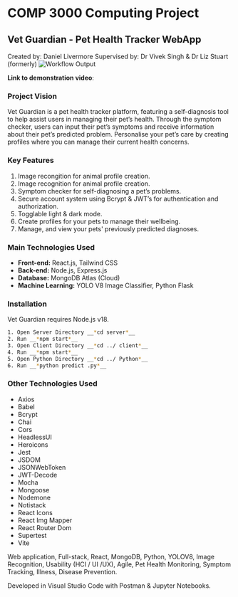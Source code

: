 # COMP 3000 Computing Project
## Vet Guardian - Pet Health Tracker WebApp  
Created by: Daniel Livermore
Supervised by: Dr Vivek Singh & Dr Liz Stuart (formerly)
![Workflow Output](https://github.com/Dan-Livermore/COMP3000DanLivermore/actions/workflows/test.yml/badge.svg)

**Link to demonstration video**: <LINK>

### Project Vision
Vet Guardian is a pet health tracker platform, featuring a self-diagnosis tool to help assist users in managing their pet’s health. Through the symptom checker, users can input their pet’s symptoms and receive information about their pet’s predicted problem. Personalise your pet’s care by creating profiles where you can manage their current health concerns.

### Key Features
1. Image recongition for animal profile creation.
2. Image recognition for animal profile creation.
3. Symptom checker for self-diagnosing a pet’s problems.
4. Secure account system using Bcrypt & JWT’s for authentication and authorization. 
5. Togglable light & dark mode.
6. Create profiles for your pets to manage their wellbeing.
7. Manage, and view your pets' previously predicted diagnoses.

### Main Technologies Used
- **Front-end:** React.js, Tailwind CSS 
- **Back-end:** Node.js, Express.js 
- **Database:** MongoDB Atlas (Cloud)
- **Machine Learning:** YOLO V8 Image Classifier, Python Flask

### Installation
Vet Guardian requires Node.js v18.

```sh
1. Open Server Directory __*cd server*__
2. Run __*npm start*__
3. Open Client Directory __*cd ../ client*__
4. Run __*npm start*__ 
5. Open Python Directory __*cd ../ Python*__
6. Run __*python predict .py*__
```
### Other Technologies Used
- Axios
- Babel
- Bcrypt
- Chai
- Cors
- HeadlessUI
- Heroicons
- Jest
- JSDOM
- JSONWebToken
- JWT-Decode
- Mocha
- Mongoose
- Nodemone
- Notistack
- React Icons
- React Img Mapper
- React Router Dom
- Supertest
- Vite

Web application, Full-stack, React, MongoDB, Python, YOLOV8, Image Recognition, Usability (HCI / UI /UX), Agile, Pet Health Monitoring, Symptom Tracking, Illness, Disease Prevention.

Developed in Visual Studio Code with Postman & Jupyter Notebooks.